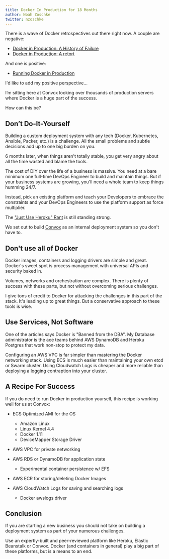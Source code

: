 ```yaml
---
title: Docker In Production for 18 Months
author: Noah Zoschke
twitter: nzoschke
---
```


There is a wave of Docker retrospectives out there right now. A couple are negative:

- [Docker in Production: A History of Failure](https://thehftguy.wordpress.com/2016/11/01/docker-in-production-an-history-of-failure/)
- [Docker in Production: A retort](http://patrobinson.github.io/2016/11/05/docker-in-production/)

And one is positive:

- [Running Docker in Production](http://racknole.com/blog/running-docker-in-production-for-6-months/)

I'd like to add my positive perspective...

I’m sitting here at Convox looking over thousands of production servers where Docker is a huge part of the success.

How can this be?

<!--more-->

## Don’t Do-It-Yourself

Building a custom deployment system with any tech (Docker, Kubernetes, Ansible, Packer, etc.) is a challenge. All the small problems and subtle decisions add up to one big burden on you.

6 months later, when things aren't totally stable, you get very angry about all the time wasted and blame the tools.

The cost of DIY over the life of a business is massive. You need at a bare minimum one full-time DevOps Engineer to build and maintain things. But if your business systems are growing, you'll need a whole team to keep things humming 24/7.

Instead, pick an existing platform and teach your Developers to embrace the constraints and your DevOps Engineers to use the platform support as force multiplier.

The ["Just Use Heroku" Rant](https://circleci.com/blog/its-the-future/) is still standing strong.

We set out to build [Convox](https://convox.com/) as an internal deployment system so you don't have to.

## Don't use all of Docker

Docker images, containers and logging drivers are simple and great. Docker's sweet spot is process management with universal APIs and security baked in.

Volumes, networks and orchestration are complex. There is plenty of success with these parts, but not without overcoming serious challenges.

I give tons of credit to Docker for attacking the challenges in this part of the stack. It's leading up to great things. But a conservative approach to these tools is wise.

## Use Services, Not Software

One of the articles says Docker is "Banned from the DBA". My Database administrator is the ace teams behind AWS DynamoDB and Heroku Postgres that work non-stop to protect my data.

Configuring an AWS VPC is far simpler than mastering the Docker networking stack. Using ECS is much easier than maintaining your own etcd or Swarm cluster. Using Cloudwatch Logs is cheaper and more reliable than deploying a logging contraption into your cluster.

## A Recipe For Success

If you do need to run Docker in production yourself, this recipe is working well for us at Convox:

* ECS Optimized AMI for the OS
    * Amazon Linux
    * Linux Kernel 4.4
    * Docker 1.11
    * DeviceMapper Storage Driver

* AWS VPC for private networking

* AWS RDS or DynamoDB for application state
    * Experimental container persistence w/ EFS

* AWS ECR for storing/deleting Docker Images

* AWS CloudWatch Logs for saving and searching logs
    * Docker awslogs driver

## Conclusion

If you are starting a new business you should not take on building a deployment system as part of your numerous challenges.

Use an expertly-built and peer-reviewed platform like Heroku, Elastic Beanstalk or Convox. Docker (and containers in general) play a big part of these platforms, but is a means to an end.
